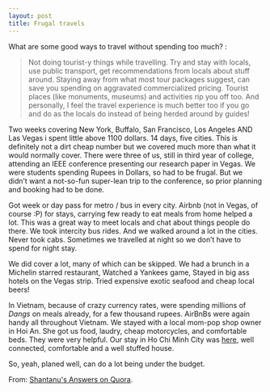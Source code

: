 ```yaml
---
layout: post
title: Frugal travels
---
```


What are some good ways to travel without spending too much? :

> Not doing tourist-y things while travelling. Try and stay with locals, use public transport, get recommendations from locals about stuff around. Staying away from what most tour packages suggest, can save you spending on aggravated commercialized pricing. Tourist places (like monuments, museums) and activities rip you off too. And personally, I feel the travel experience is much better too if you go and do as the locals do instead of being herded around by guides!

Two weeks covering New York, Buffalo, San Francisco, Los Angeles AND Las Vegas i spent little above 1100 dollars. 14 days, five cities. This is definitely not a dirt cheap number but we covered much more than what it would normally cover. There were three of us, still in third year of college, attending an IEEE conference presenting our research paper in Vegas. We were students spending Rupees in Dollars, so had to be frugal. But we didn’t want a not-so-fun super-lean trip to the conference, so prior planning and booking had to be done.

Got week or day pass for metro / bus in every city. Airbnb (not in Vegas, of course :P) for stays, carrying few ready to eat meals from home helped a lot. This was a great way to meet locals and chat about things people do there. We took intercity bus rides. And we walked around a lot in the cities. Never took cabs. Sometimes we travelled at night so we don’t have to spend for night stay.

We did cover a lot, many of which can be skipped. We had a brunch in a Michelin starred restaurant, Watched a Yankees game, Stayed in big ass hotels on the Vegas strip. Tried expensive exotic seafood and cheap local beers!

In Vietnam, because of crazy currency rates, were spending millions of *Dangs* on meals already, for a few thousand rupees.
AirBnBs were again handy all throughout Vietnam. We stayed with a local mom-pop shop owner in Hoi An. She got us food, laudry, cheap motorcycles, and comfortable beds. They were very helpful. Our stay in Ho Chi Minh City was [here](http://www.bestrent.vn/property/the-gold-view-apartment-for-rent/), well connected, comfortable and a well stuffed house. 

So, yeah, planed well, can do a lot being under the budget.

From: [Shantanu's Answers on Quora](https://www.quora.com/profile/Shantanu-Prakash/answers).

